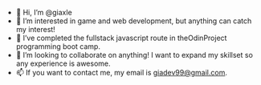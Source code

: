 - 👋 Hi, I’m @giaxle
- 👀 I’m interested in game and web development, but anything can catch my interest!
- 🌱 I’ve completed the fullstack javascript route in theOdinProject programming boot camp.
- 💞️ I’m looking to collaborate on anything! I want to expand my skillset so any experience is awesome.
- 📫 If you want to contact me, my email is giadev99@gmail.com.

<!---
giaxle/giaxle is a ✨ special ✨ repository because its `README.md` (this file) appears on your GitHub profile.
You can click the Preview link to take a look at your changes.
--->
